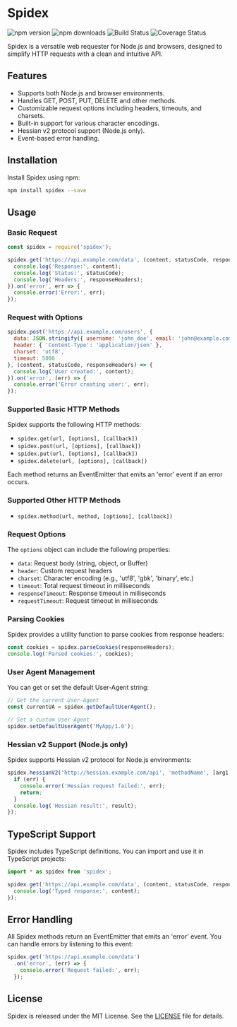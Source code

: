 # Spidex

![npm version](https://img.shields.io/npm/v/spidex.svg)
![npm downloads](https://img.shields.io/npm/dm/spidex.svg)
![Build Status](https://github.com/XadillaX/spidex/workflows/Node.js%20CI/badge.svg)
![Coverage Status](https://img.shields.io/coveralls/XadillaX/spidex/master.svg)

Spidex is a versatile web requester for Node.js and browsers, designed to simplify HTTP requests with a clean and
intuitive API.

## Features

- Supports both Node.js and browser environments.
- Handles GET, POST, PUT, DELETE and other methods.
- Customizable request options including headers, timeouts, and charsets.
- Built-in support for various character encodings.
- Hessian v2 protocol support (Node.js only).
- Event-based error handling.

## Installation

Install Spidex using npm:

```bash
npm install spidex --save
```

## Usage

### Basic Request

```js
const spidex = require('spidex');

spidex.get('https://api.example.com/data', (content, statusCode, responseHeaders) => {
  console.log('Response:', content);
  console.log('Status:', statusCode);
  console.log('Headers:', responseHeaders);
}).on('error', err => {
  console.error('Error:', err);
});
```

### Request with Options

```js
spidex.post('https://api.example.com/users', {
  data: JSON.stringify({ username: 'john_doe', email: 'john@example.com' }),
  header: { 'Content-Type': 'application/json' },
  charset: 'utf8',
  timeout: 5000
}, (content, statusCode, responseHeaders) => {
  console.log('User created:', content);
}).on('error', (err) => {
  console.error('Error creating user:', err);
});
```

### Supported Basic HTTP Methods

Spidex supports the following HTTP methods:

- `spidex.get(url, [options], [callback])`
- `spidex.post(url, [options], [callback])`
- `spidex.put(url, [options], [callback])`
- `spidex.delete(url, [options], [callback])`

Each method returns an EventEmitter that emits an 'error' event if an error occurs.

### Supported Other HTTP Methods

- `spidex.method(url, method, [options], [callback])`

### Request Options

The `options` object can include the following properties:

- `data`: Request body (string, object, or Buffer)
- `header`: Custom request headers
- `charset`: Character encoding (e.g., 'utf8', 'gbk', 'binary', etc.)
- `timeout`: Total request timeout in milliseconds
- `responseTimeout`: Response timeout in milliseconds
- `requestTimeout`: Request timeout in milliseconds

### Parsing Cookies

Spidex provides a utility function to parse cookies from response headers:

```js
const cookies = spidex.parseCookies(responseHeaders);
console.log('Parsed cookies:', cookies);
```

### User Agent Management

You can get or set the default User-Agent string:

```js
// Get the current User-Agent
const currentUA = spidex.getDefaultUserAgent();

// Set a custom User-Agent
spidex.setDefaultUserAgent('MyApp/1.0');
```

### Hessian v2 Support (Node.js only)

Spidex supports Hessian v2 protocol for Node.js environments:

```js
spidex.hessianV2('http://hessian.example.com/api', 'methodName', [arg1, arg2], (err, result) => {
  if (err) {
    console.error('Hessian request failed:', err);
    return;
  }
  console.log('Hessian result:', result);
});
```

## TypeScript Support

Spidex includes TypeScript definitions. You can import and use it in TypeScript projects:

```ts
import * as spidex from 'spidex';

spidex.get('https://api.example.com/data', (content, statusCode, responseHeaders) => {
  console.log('Typed response:', content);
});
```

## Error Handling

All Spidex methods return an EventEmitter that emits an 'error' event. You can handle errors by listening to this event:

```js
spidex.get('https://api.example.com/data')
  .on('error', (err) => {
    console.error('Request failed:', err);
  });
```

## License

Spidex is released under the MIT License. See the [LICENSE](LICENSE) file for details.
